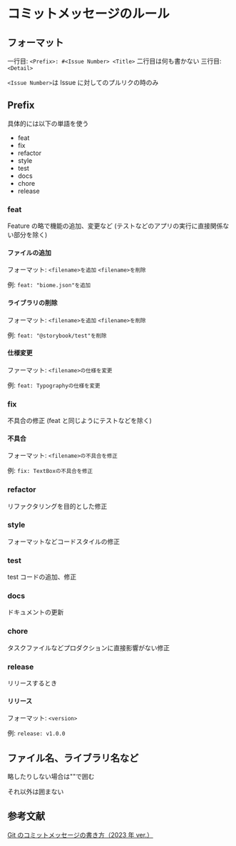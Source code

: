 # コミットメッセージのルール

## フォーマット

一行目: `<Prefix>: #<Issue Number> <Title>`
二行目は何も書かない
三行目: `<Detail>`

`<Issue Number>`は Issue に対してのプルリクの時のみ

## Prefix

具体的には以下の単語を使う

- feat
- fix
- refactor
- style
- test
- docs
- chore
- release

### feat

Feature の略で機能の追加、変更など (テストなどのアプリの実行に直接関係ない部分を除く)

#### ファイルの追加

フォーマット: `<filename>を追加` `<filename>を削除`

例: `feat: "biome.json"を追加`

#### ライブラリの削除

フォーマット: `<filename>を追加` `<filename>を削除`

例: `feat: "@storybook/test"を削除`

#### 仕様変更

ファーマット: `<filename>の仕様を変更`

例: `feat: Typographyの仕様を変更`

### fix

不具合の修正 (feat と同じようにテストなどを除く)

#### 不具合

フォーマット: `<filename>の不具合を修正`

例: `fix: TextBoxの不具合を修正`

### refactor

リファクタリングを目的とした修正

### style

フォーマットなどコードスタイルの修正

### test

test コードの追加、修正

### docs

ドキュメントの更新

### chore

タスクファイルなどプロダクションに直接影響がない修正

### release

リリースするとき

#### リリース

フォーマット: `<version>`

例: `release: v1.0.0`

## ファイル名、ライブラリ名など

略したりしない場合は""で囲む

それ以外は囲まない

## 参考文献

[Git のコミットメッセージの書き方（2023 年 ver.）](https://zenn.dev/itosho/articles/git-commit-message-2023)

